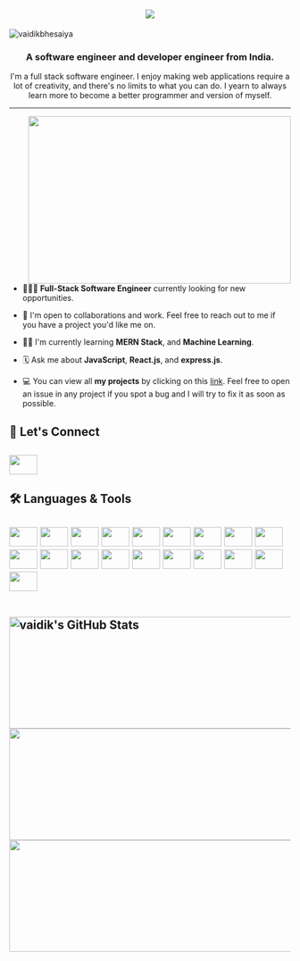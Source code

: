 ﻿<h1 align="center">
    <img src="https://readme-typing-svg.herokuapp.com/?lines=Hi+there!+👋🏽;I'm+Vaidik!+🦈;Nice+to+meet+you!+🙂&center=true&size=30&color=29d2a">
</h1>

<p align="left"> <img src="https://komarev.com/ghpvc/?username=vaidikbhesaniya&label=Profile%20views&color=0e75b6&style=flat" alt="vaidikbhesaiya" /> </p>
<h3 align="center">A software engineer and developer engineer from India.</h3>

<p align="center">I'm a full stack software engineer. I enjoy making web applications  require a lot of creativity, and there's no limits to what you can do. I yearn to always learn more to become a better programmer and version of myself.</p>

---

<img align="right" width="470px" height="300px" src="https://cdn.dribbble.com/users/2131993/screenshots/4948736/media/45dceb640723d72436c427add7966cf8.gif">

- 👨🏽‍💻 **Full-Stack Software Engineer** currently looking for new opportunities.

- 👥 I'm open to collaborations and work. Feel free to reach out to me if you have a project you'd like me on.

- 🥷🏽 I'm currently learning **MERN Stack**, and **Machine Learning**.

- 🗓 Ask me about **JavaScript**, **React.js**, and **express.js**.

- 💻 You can view all **my projects** by clicking on this [link](https://github.com/vaidikbhesaniya?tab=repositories). Feel free to open an issue in any project if you spot a bug and I will try to fix it as soon as possible.

 <h2>📲  Let's Connect<h2>

 <a href="https://www.linkedin.com/in/vaidik-bhesaniya-17863821b/">
<img height="35" width="50" src="https://skillicons.dev/icons?i=linkedin" />
 </a>

</br>
 
 <h2>🛠 Languages & Tools<h2>
 <p align="left">

<img height="35" width="50" src="https://skillicons.dev/icons?i=javascript" />
<img height="35" width="50" src="https://skillicons.dev/icons?i=typescript" />
<img height="35" width="50" src="https://skillicons.dev/icons?i=react" />
<img height="35" width="50" src="https://skillicons.dev/icons?i=vite" />
<img height="35" width="50" src="https://skillicons.dev/icons?i=express" />
<img height="35" width="50" src="https://skillicons.dev/icons?i=c" />
<img height="35" width="50" src="https://skillicons.dev/icons?i=git" />
<img height="35" width="50" src="https://skillicons.dev/icons?i=html" />
<img height="35" width="50" src="https://skillicons.dev/icons?i=css" />
<img height="35" width="50" src="https://skillicons.dev/icons?i=java" />
<img height="35" width="50" src="https://skillicons.dev/icons?i=md" />
<img height="35" width="50" src="https://skillicons.dev/icons?i=nextjs" />
<img height="35" width="50" src="https://skillicons.dev/icons?i=mysql" />
<img height="35" width="50" src="https://skillicons.dev/icons?i=nodejs" />
<img height="35" width="50" src="https://skillicons.dev/icons?i=postman" />
<img height="35" width="50" src="https://skillicons.dev/icons?i=redux" />

<img height="35" width="50" src="https://skillicons.dev/icons?i=ts" />
<img height="35" width="50" src="https://skillicons.dev/icons?i=tailwind" />
<img height="35" width="50" src="https://skillicons.dev/icons?i=vercel" />


	

 </p>
     
  </br>
   <div>      
  <img height="200" width="850" align="center" src="https://github-readme-stats-eight-theta.vercel.app/api?username=vaidikbhesaniya&show_icons=true&theme=dark" alt="vaidik's GitHub Stats"/>
  <img height="200" width="850" align="center" src="https://github-readme-stats.vercel.app/api/top-langs/?username=vaidikbhesaniya&theme=dark&layout=compact"/>
<!--   <img height="300" width="950" align="center" src="https://leetcard.jacoblin.cool/vaidik1212?theme=dark&font=Poly&ext=heatmap"/> -->
 <img height="200" width="850" align="center" src="https://github-readme-activity-graph.vercel.app/graph?username=vaidikbhesaniya&bg_color=000000&color=ffffff&line=37ff00&point=ffffff&area=true&hide_border=true"/>
 


   </div>

</br>




